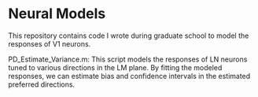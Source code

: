 # Neural Models

This repository contains code I wrote during graduate school to model the responses of V1 neurons. 

PD_Estimate_Variance.m: This script models the responses of LN neurons tuned to various directions in the LM plane. By fitting the modeled responses, we can estimate bias and confidence intervals in the estimated preferred directions. 

